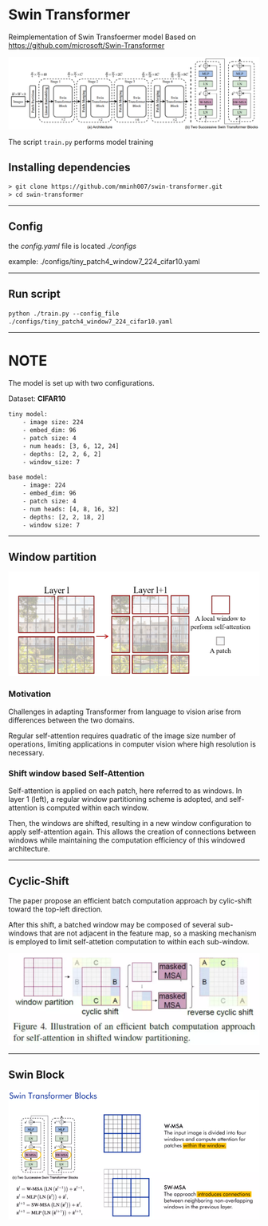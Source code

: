 # Swin Transformer 

Reimplementation of Swin Transfoermer model
Based on https://github.com/microsoft/Swin-Transformer

<img src="./images/211130.png">

The script `train.py` performs model training

## Installing dependencies
```
> git clone https://github.com/mminh007/swin-transformer.git
> cd swin-transformer
```
_________
## Config
the *config.yaml* file is located *./configs* 

example: ./configs/tiny_patch4_window7_224_cifar10.yaml
_________
## Run script
```
python ./train.py --config_file ./configs/tiny_patch4_window7_224_cifar10.yaml
```
________
# NOTE
The model is set up with two configurations. 

Dataset: **CIFAR10**

```
tiny model:
    - image size: 224
    - embed_dim: 96
    - patch size: 4
    - num heads: [3, 6, 12, 24]
    - depths: [2, 2, 6, 2]
    - window_size: 7
```

```
base model:
    - image: 224
    - embed_dim: 96
    - patch size: 4
    - num heads: [4, 8, 16, 32]
    - depths: [2, 2, 18, 2]
    - window size: 7
```
_______________________________

## Window partition

<img src="./images/211109.png">

### Motivation
Challenges in adapting Transformer from language to vision arise from differences between the two domains.

Regular self-attention requires quadratic of the image size number of operations, limiting applications in computer vision where high resolution is necessary.

### Shift window based Self-Attention
Self-attention is applied on each patch, here referred to as windows. In layer 1 (left), a regular window partitioning scheme is adopted, and self-attention is computed within each window.

Then, the windows are shifted, resulting in a new window configuration to apply self-attention again. This allows the creation of connections between windows while maintaining the computation efficiency of this windowed architecture.
_________________________________

## Cyclic-Shift
The paper propose an efficient batch computation approach by cylic-shift toward the top-left direction.

After this shift, a batched window may be composed of several sub-windows that are not adjacent in the feature map, so a masking mechanism is employed to limit self-attetion computation to within each sub-window.

<img src ="./images/102437.png">

_____________

## Swin Block

<img src ="./images/213729.png">